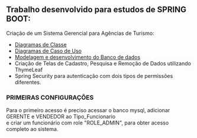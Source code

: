 ## Trabalho desenvolvido para estudos de SPRING BOOT:


Criação de um Sistema Gerencial para Agências de Turismo:

- [Diagramas de Classe](https://github.com/leonardomartins92/VLPT-SPRINGBOOT/blob/main/documentos/DiagramaDeClasse.png)<br>
- [Diagramas de Caso de Uso](https://github.com/leonardomartins92/VLPT-SPRINGBOOT/blob/develop/documentos/Casos%20de%20Uso.png)<br>
- [Modelagem e desenvolvimento do Banco de dados](https://github.com/leonardomartins92/VLPT-SPRINGBOOT/blob/main/documentos/LP3.mwb)<br>
- Criação de Telas de Cadastro, Pesquisa e Remoção de Dados utilizando ThymeLeaf <br>
- Spring Security para autenticação com dois tipos de permissões diferentes. <br>


### PRIMEIRAS CONFIGURAÇÕES

Para o primeiro acesso é preciso acessar o banco mysql, adicionar GERENTE e VENDEDOR ao Tipo_Funcionario <br> 
e criar um funcionário com role "ROLE_ADMIN", para obter acesso completo ao sistema. 


